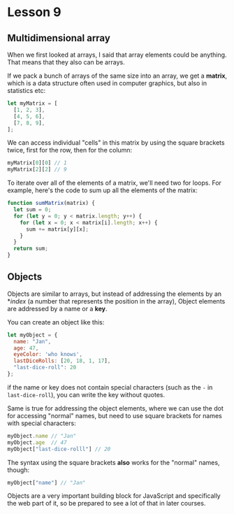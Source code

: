 # Lesson 9

## Multidimensional array

When we first looked at arrays, I said that array elements could be anything. That means that they also can be arrays.

If we pack a bunch of arrays of the same size into an array, we get a **matrix**, which is a data structure often used in computer graphics, but also in statistics etc:

```JavaScript
let myMatrix = [
  [1, 2, 3],
  [4, 5, 6],
  [7, 8, 9],
];
```

We can access individual "cells" in this matrix by using the square brackets twice, first for the row, then for the column:

```JavaScript
myMatrix[0][0] // 1
myMatrix[2][2] // 9
```

To iterate over all of the elements of a matrix, we'll need two for loops. For example, here's the code to sum up all the elements of the matrix:

```JavaScript
function sumMatrix(matrix) {
  let sum = 0;
  for (let y = 0; y < matrix.length; y++) {
    for (let x = 0; x < matrix[i].length; x++) {
      sum += matrix[y][x];
    }
  }
  return sum;
}
```

## Objects

Objects are similar to arrays, but instead of addressing the elements by an \*_index_ (a number that represents the position in the array), Object elements are addressed by a name or a **key**.

You can create an object like this:

```JavaScript
let myObject = {
  name: "Jan",
  age: 47,
  eyeColor: 'who knows',
  lastDiceRolls: [20, 18, 1, 17],
  "last-dice-roll": 20
};
```

if the name or key does not contain special characters (such as the `-` in `last-dice-roll`), you can write the key without quotes.

Same is true for addressing the object elements, where we can use the dot for accessing "normal" names, but need to use square brackets for names with special characters:

```JavaScript
myObject.name // "Jan"
myObject.age  // 47
myObject["last-dice-rolll"] // 20
```

The syntax using the square brackets **also** works for the "normal" names, though:

```JavaScript
myObject["name"] // "Jan"
```

Objects are a very important building block for JavaScript and specifically the web part of it, so be prepared to see a lot of that in later courses.
